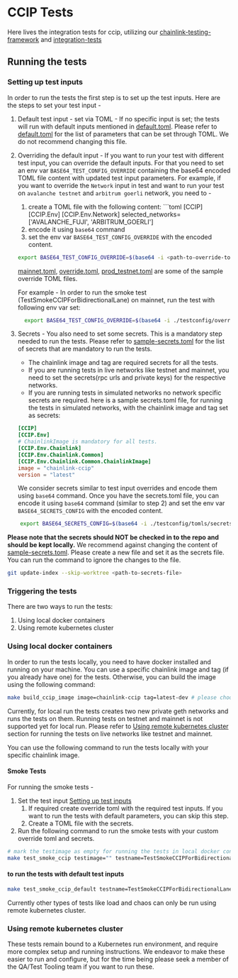 # CCIP Tests

Here lives the integration tests for ccip, utilizing our [chainlink-testing-framework](https://github.com/smartcontractkit/chainlink-testing-framework) and [integration-tests](https://github.com/smartcontractkit/ccip/tree/ccip-develop/integration-tests)

## Running the tests

### Setting up test inputs

In order to run the tests the first step is to set up the test inputs. Here are the steps to set your test input -
1. Default test input - set via TOML - If no specific input is set; the tests will run with default inputs mentioned in [default.toml](./testconfig/tomls/default.toml). 
Please refer to [default.toml](./testconfig/tomls/default.toml) for the list of parameters that can be set through TOML. We do not recommend changing this file.
2. Overriding the default input - If you want to run your test with different test input, you can override the default inputs. For that you need to set an env var `BASE64_TEST_CONFIG_OVERRIDE` containing the base64 encoded TOML file content with updated test input parameters. 
    For example, if you want to override the `Network` input in test and want to run your test on `avalanche testnet` and `arbitrum goerli` network, you need to -
   1. create a TOML file with the following content:
          ```toml
         [CCIP]
         [CCIP.Env]
         [CCIP.Env.Network]
         selected_networks= ['AVALANCHE_FUJI', 'ARBITRUM_GOERLI']
   2. encode it using `base64` command 
   3. set the env var `BASE64_TEST_CONFIG_OVERRIDE` with the encoded content.
    ```bash
    export BASE64_TEST_CONFIG_OVERRIDE=$(base64 -i <path-to-override-toml-file>)
    ```

    [mainnet.toml](./testconfig/override/mainnet.toml), [override.toml](./testconfig/override/override.toml), [prod_testnet.toml](./testconfig/override/prod_testnet.toml) are some of the sample override TOML files. 

    For example - In order to run the smoke test (TestSmokeCCIPForBidirectionalLane) on mainnet, run the test with following env var set:
    ```bash
      export BASE64_TEST_CONFIG_OVERRIDE=$(base64 -i ./testconfig/override/mainnet.toml)
    ```

3. Secrets - You also need to set some secrets. This is a mandatory step needed to run the tests. Please refer to [sample-secrets.toml](./testconfig/tomls/sample-secrets.toml) for the list of secrets that are mandatory to run the tests.
   - The chainlink image and tag are required secrets for all the tests. 
   - If you are running tests in live networks like testnet and mainnet, you need to set the secrets(rpc urls and private keys) for the respective networks.
   - If you are running tests in simulated networks no network specific secrets are required.
   here is a sample secrets.toml file, for running the tests in simulated networks, with the chainlink image and tag set as secrets:
   ```toml
   [CCIP]
   [CCIP.Env]
   # ChainlinkImage is mandatory for all tests.
   [CCIP.Env.Chainlink]
   [CCIP.Env.Chainlink.Common]
   [CCIP.Env.Chainlink.Common.ChainlinkImage]
   image = "chainlink-ccip"
   version = "latest"
   ```

   We consider secrets similar to test input overrides and encode them using `base64` command.
   Once you have the secrets.toml file, you can encode it using `base64` command (similar to step 2) and set the env var `BASE64_SECRETS_CONFIG` with the encoded content.
```bash
    export BASE64_SECRETS_CONFIG=$(base64 -i ./testconfig/tomls/secrets.toml)
```

**Please note that the secrets should NOT be checked in to the repo and should be kept locally.**
We recommend against changing the content of [sample-secrets.toml](./testconfig/tomls/sample-secrets.toml). Please create a new file and set it as the secrets file.
You can run the command to ignore the changes to the file. 
```bash
git update-index --skip-worktree <path-to-secrets-file>
```

### Triggering the tests
There are two ways to run the tests:
1. Using local docker containers
2. Using remote kubernetes cluster

### Using local docker containers

In order to run the tests locally, you need to have docker installed and running on your machine.
You can use a specific chainlink image and tag (if you already have one) for the tests. Otherwise, you can build the image using the following command:
```bash
make build_ccip_image image=chainlink-ccip tag=latest-dev # please choose the image and tag name as per your choice
```

Currently, for local run the tests creates two new private geth networks and runs the tests on them. Running tests on testnet and mainnet is not supported yet for local run.
Please refer to [Using remote kubernetes cluster](#using-remote-kubernetes-cluster) section for running the tests on live networks like testnet and mainnet.

You can use the following command to run the tests locally with your specific chainlink image.

#### Smoke Tests
For running the smoke tests - 
1. Set the test input [Setting up test inputs](#setting-up-test-inputs)
    1. If required create override toml with the required test inputs. If you want to run the tests with default parameters, you can skip this step.
    2. Create a TOML file with the secrets.
2. Run the following command to run the smoke tests with your custom override toml and secrets.
```bash
# mark the testimage as empty for running the tests in local docker containers
make test_smoke_ccip testimage="" testname=TestSmokeCCIPForBidirectionalLane override_toml="<the toml file with overridden config string>" secret_toml="<the toml file with secrets string>"
``` 

#### to run the tests with default test inputs
```bash
make test_smoke_ccip_default testname=TestSmokeCCIPForBidirectionalLane secret_toml="<the toml file with secrets string>"
```
Currently other types of tests like load and chaos can only be run using remote kubernetes cluster.

### Using remote kubernetes cluster

These tests remain bound to a Kubernetes run environment, and require more complex setup and running instructions. We endeavor to make these easier to run and configure, but for the time being please seek a member of the QA/Test Tooling team if you want to run these.